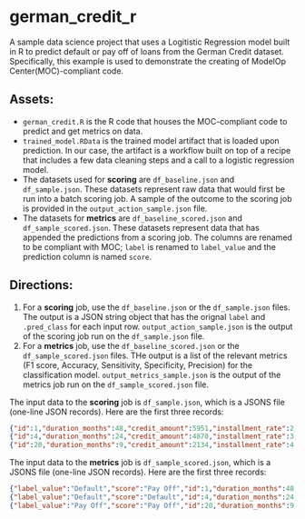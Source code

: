 # german_credit_r
A sample data science project that uses a Logitistic Regression model built in R to predict default or pay off of loans from the German Credit dataset. Specifically, this example is used to demonstrate the creating of ModelOp Center(MOC)-compliant code.

## Assets:
- `german_credit.R` is the R code that houses the MOC-compliant code to predict and get metrics on data.
- `trained_model.RData` is the trained model artifact that is loaded upon prediction. In our case, the artifact is a workflow built on top of a recipe that includes a few data cleaning steps and a call to a logistic regression model.
- The datasets used for **scoring** are `df_baseline.json` and `df_sample.json`. These datasets represent raw data that would first be run into a batch scoring job. A sample of the outcome to the scoring job is provided in the `output_action_sample.json` file.
- The datasets for **metrics** are `df_baseline_scored.json` and `df_sample_scored.json`. These datasets represent data that has appended the predictions from a scoring job. The columns are renamed to be compliant with MOC; `label` is renamed to `label_value` and the prediction column is named `score`.

## Directions:
1. For a **scoring** job, use the `df_baseline.json` or the `df_sample.json` files. The output is a JSON string object that has the orignal `label` and `.pred_class` for each input row. `output_action_sample.json` is the output of the scoring job run on the `df_sample.json` file. 
2. For a **metrics** job, use the `df_baseline_scored.json` or the `df_sample_scored.json` files. THe output is a list of the relevant metrics (F1 score, Accuracy, Sensitivity, Specificity, Precision) for the classification model. `output_metrics_sample.json` is the output of the metrics job run on the `df_sample_scored.json` file.

The input data to the **scoring** job is `df_sample.json`, which is a JSONS file (one-line JSON records). Here are the first three records:
```json
{"id":1,"duration_months":48,"credit_amount":5951,"installment_rate":2,"present_residence_since":2,"age_years":22,"number_existing_credits":1,"checking_status":"A12","credit_history":"A32","purpose":"A43","savings_account":"A61","present_employment_since":"A73","debtors_guarantors":"A101","property":"A121","installment_plans":"A143","housing":"A152","job":"A173","number_people_liable":1,"telephone":"A191","foreign_worker":"A201","gender":"female","label":"Default"}
{"id":4,"duration_months":24,"credit_amount":4870,"installment_rate":3,"present_residence_since":4,"age_years":53,"number_existing_credits":2,"checking_status":"A11","credit_history":"A33","purpose":"A40","savings_account":"A61","present_employment_since":"A73","debtors_guarantors":"A101","property":"A124","installment_plans":"A143","housing":"A153","job":"A173","number_people_liable":2,"telephone":"A191","foreign_worker":"A201","gender":"male","label":"Default"}
{"id":20,"duration_months":9,"credit_amount":2134,"installment_rate":4,"present_residence_since":4,"age_years":48,"number_existing_credits":3,"checking_status":"A14","credit_history":"A34","purpose":"A40","savings_account":"A61","present_employment_since":"A73","debtors_guarantors":"A101","property":"A123","installment_plans":"A143","housing":"A152","job":"A173","number_people_liable":1,"telephone":"A192","foreign_worker":"A201","gender":"male","label":"Pay Off"}
```

The input data to the **metrics** job is `df_sample_scored.json`, which is a JSONS file (one-line JSON records). Here are the first three records:
```json
{"label_value":"Default","score":"Pay Off","id":1,"duration_months":48,"credit_amount":5951,"installment_rate":2,"present_residence_since":2,"age_years":22,"number_existing_credits":1,"checking_status":"A12","credit_history":"A32","purpose":"A43","savings_account":"A61","present_employment_since":"A73","debtors_guarantors":"A101","property":"A121","installment_plans":"A143","housing":"A152","job":"A173","number_people_liable":1,"telephone":"A191","foreign_worker":"A201","gender":"female"}
{"label_value":"Default","score":"Default","id":4,"duration_months":24,"credit_amount":4870,"installment_rate":3,"present_residence_since":4,"age_years":53,"number_existing_credits":2,"checking_status":"A11","credit_history":"A33","purpose":"A40","savings_account":"A61","present_employment_since":"A73","debtors_guarantors":"A101","property":"A124","installment_plans":"A143","housing":"A153","job":"A173","number_people_liable":2,"telephone":"A191","foreign_worker":"A201","gender":"male"}
{"label_value":"Pay Off","score":"Pay Off","id":20,"duration_months":9,"credit_amount":2134,"installment_rate":4,"present_residence_since":4,"age_years":48,"number_existing_credits":3,"checking_status":"A14","credit_history":"A34","purpose":"A40","savings_account":"A61","present_employment_since":"A73","debtors_guarantors":"A101","property":"A123","installment_plans":"A143","housing":"A152","job":"A173","number_people_liable":1,"telephone":"A192","foreign_worker":"A201","gender":"male"}
```
